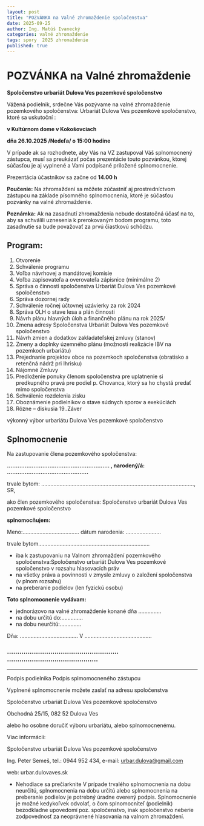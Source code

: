 ```yaml
---
layout: post
title: "POZVÁNKA na Valné zhromaždenie spoločenstva"
date: 2025-09-25
author: Ing. Matúš Ivanecký
categories: valné zhromaždenie 
tags: spory  2025 zhromaždenie
published: true
---
```


# POZVÁNKA na Valné zhromaždenie

**Spoločenstvo urbariát Dulova Ves pozemkové spoločenstvo**

Vážená podielnik, srdečne Vás
pozývame na valné zhromaždenie pozemkového
spoločenstva: Urbariát Dulova Ves pozemkové
spoločenstvo, ktoré sa uskutoční :

**v Kultúrnom dome v Kokošovciach**

**dňa 26.10.2025 /Nedeľa/ o 15:00 hodine**


V prípade ak sa rozhodnete, aby Vás na VZ zastupoval Váš splnomocnený zástupca, musí sa preukázať
počas prezentácie touto pozvánkou, ktorej súčasťou je aj vyplnené a Vami podpísané
priložené splnomocnenie.

Prezentácia účastníkov sa začne od **14.00 h**

**Poučenie:** Na zhromaždení sa môžete zúčastniť aj prostredníctvom zástupcu na základe písomného
splnomocnenia, ktoré je súčasťou pozvánky na valné zhromaždenie.

**Poznámka:** Ak na zasadnutí zhromaždenia nebude dostatočná účasť na to, aby sa schválili uznesenia
k prerokovaným bodom programu, toto zasadnutie sa bude považovať za prvú čiastkovú schôdzu.

## Program:

1. Otvorenie
2. Schválenie programu
3. Voľba návrhovej a mandátovej komisie
4. Voľba zapisovateľa a overovateľa zápisnice (minimálne 2)
5. Správa o činnosti spoločenstva Urbariát Dulova Ves pozemkové spoločenstvo
6. Správa dozornej rady
7. Schválenie ročnej účtovnej uzávierky za rok 2024
8. Správa OLH o stave lesa a plán činnosti
9. Návrh plánu hlavných úloh a finančného plánu na rok 2025/
10. Zmena adresy Spoločenstva Urbariát Dulova Ves pozemkové spoločenstvo
11. Návrh zmien a dodatkov zakladateľskej zmluvy (stanov)
12. Zmeny a doplnky územného plánu (možnosti realizácie IBV na pozemkoch urbariátu)
13. Prejednanie projektov obce na pozemkoch spoločenstva (obratisko a retenčná nádrž pri Ihrisku)
14. Nájomné Zmluvy
15. Predloženie ponuky členom spoločenstva pre uplatnenie si predkupného pravá pre podiel p.
Chovanca, ktorý sa ho chystá predať mimo spoločenstva
16. Schválenie rozdelenia zisku
17. Oboznámenie podielnikov o stave súdnych sporov a exekúciách
18. Rôzne – diskusia
19..Záver


výkonný výbor urbariátu Dulova Ves
pozemkové spoločenstvo



## Splnomocnenie
Na zastupovanie člena pozemkového spoločenstva:


**.......................................................... , narodený/á: ..............................................**

trvale bytom: ...................................................................................................., SR,

ako člen pozemkového spoločenstva: Spoločenstvo urbariát Dulova Ves pozemkové spoločenstvo

**splnomocňujem:**

Meno:..................................... dátum narodenia: .......................

trvale bytom.........................................................................

- iba k zastupovaniu na Valnom zhromaždení pozemkového spoločenstva:Spoločenstvo urbariát Dulova Ves pozemkové spoločenstvo v rozsahu hlasovacích práv
- na všetky práva a povinnosti v zmysle zmluvy o založení spoločenstva (v plnom rozsahu)
- na preberanie podielov (len fyzickú osobu)

**Toto splnomocnenie vydávam:**

- jednorázovo na valné zhromaždenie konané dňa ...............
- na dobu určitú do:..............
- na dobu neurčitú:..............

Dňa: ...................................... V ............................................

### ...................................................... ............................................



-------------------------                                         -----------------------------------
Podpis podielnika                                                  Podpis splmomocneného zástupcu



Vyplnené splnomocnenie možete zaslať na adresu spoločenstva

Spoločenstvo urbariát Dulova Ves pozemkové spoločenstvo

Obchodná 25/15, 082 52 Dulova Ves

alebo ho osobne doručiť výboru urbariátu, alebo splnomocnenému.

Viac informácii:

Spoločenstvo urbariát Dulova Ves pozemkové spoločenstvo

Ing. Peter Semeš, tel.: 0944 952 434, e-mail: urbar.dulova@gmail.com

web: urbar.dulovaves.sk

* Nehodiace sa prečiarknite
V prípade trvalého splnomocnenia na dobu neurčitú, splnomocnenia na dobu určitú alebo splnomocnenia na
preberanie podielov je potrebný úradne overený podpis.
Splnomocnenie je možné kedykoľvek odvolať, o čom splnomocniteľ (podielnik) bezodkladne upovedomí poz.
spoločenstvo, inak spoločenstvo neberie zodpovednosť za neoprávnené hlasovania na valnom zhromaždení.


